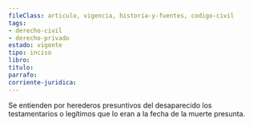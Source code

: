 ```yaml
---
fileClass: articulo, vigencia, historia-y-fuentes, codigo-civil
tags:
- derecho-civil
- derecho-privado
estado: vigente
tipo: inciso
libro:
titulo:
parrafo:
corriente-juridica:
---
```

Se entienden por herederos presuntivos del desaparecido los testamentarios o legítimos que lo eran a la fecha de la muerte presunta.